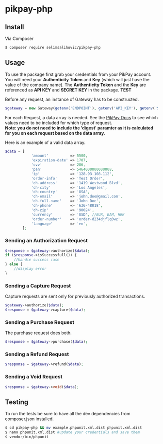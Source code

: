 # pikpay-php

<!-- [![Latest Version on Packagist][ico-version]][link-packagist] -->

<!-- [![Software License][ico-license]](LICENSE.md)
[![Build Status](https://travis-ci.org/SelimSalihovic/pikpay-php.svg?branch=master)](https://travis-ci.org/SelimSalihovic/pikpay-php) -->
<!-- [![Coverage Status][ico-scrutinizer]][link-scrutinizer]
[![Quality Score][ico-code-quality]][link-code-quality]
[![Total Downloads][ico-downloads]][link-downloads] -->

## Install

Via Composer

``` bash
$ composer require selimsalihovic/pikpay-php
```

## Usage
To use the package first grab your credentials from your PikPay account. You will need your **Authenticity Token** and **Key** (which will just have the value of the company name). The **Authenticity Token** and the **Key** are referenced as **API KEY** and **SECRET KEY** in the package. **TEST**

Before any request, an instance of Gateway has to be constructed.
``` php
$gateway = new Gateway(getenv('ENDPOINT'), getenv('API_KEY'), getenv('SECRET_KEY'));
```
For each Request, a data array is needed. See the [PikPay Docs](https://ipgtest.pikpay.ba/hr/documentation/direct "PikPay Docs") to see which values need to be included for which type of request.  
**Note: you do not need to include the 'digest' paramter as it is calculated for you on each request based on the data array**.  

Here is an example of a valid data array.
``` php
$data = [
            'amount'          => 5500,
            'expiration-date' => 1707,
            'cvv'             => 286,
            'pan'             => 5464000000000008,
            'ip'              => '128.93.108.112',
            'order-info'      => 'Test Order',
            'ch-address'      => '1419 Westwood Blvd',
            'ch-city'         => 'Los Angeles',
            'ch-country'      => 'USA',
            'ch-email'        => 'john.doe@gmail.com',
            'ch-full-name'    => 'John Doe',
            'ch-phone'        => '636-48018',
            'ch-zip'          => '90024',
            'currency'        => 'USD', //EUR, BAM, HRK
            'order-number'    => 'order-d234djflq0wz',
            'language'        => 'en',
        ];
```
### Sending an Authorization Request
``` php
$response = $gateway->authorize($data);
if ($response->isSuccessfull()) {
    //handle success case
} else {
    //display error
}
```

### Sending a Capture Request
Capture requests are sent only for previously authorized transactions.
``` php
$gateway->authorize($data);
$response = $gateway->capture($data);
```

### Sending a Purchase Request
The purchase request does both.
``` php
$response = $gateway->purchase($data);
```

### Sending a Refund Request
``` php
$response = $gateway->refund($data);
```

### Sending a Void Request
``` php
$response = $gateway->void($data);
```

## Testing

To run the tests be sure to have all the dev dependencies from composer.json installed. 
``` bash
$ cd pikpay-php && mv example.phpunit.xml.dist phpunit.xml.dist
$ nano phpunit.xml.dist #update your credentials and save them
$ vendor/bin/phpunit
```
